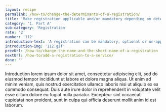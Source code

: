 ```yaml
---
layout: recipe
permalink: /how-to/change-the-determinants-of-a-registration/
title: 'Make registration applicable and/or mandatory depending on determinant'
category: '1. Part A'
sub-category: 'Registration'
rate: '2'
number: '112'
introduction-text: 'A registration can be mandatory, optional or un-applicable for certain situations. Example : the registration at the Business registry in El Salvador is optional for assets inferior to 12 000$. The determinant(s) of a registration are set through the initial questions of the guide.'
introduction-img: '112.gif'
prevUrl: /how-to/change-the-name-and-the-short-name-of-a-registration
nextUrl: /how-to/add-a-registration-to-a-service/
done: ''
---
```


Introduction lorem ipsum dolor sit amet, consectetur adipiscing elit, sed do eiusmod tempor incididunt ut labore et dolore magna aliqua. Ut enim ad minim veniam, quis nostrud exercitation ullamco laboris nisi ut aliquip ex ea commodo consequat. Duis aute irure dolor in reprehenderit in voluptate velit esse cillum dolore eu fugiat nulla pariatur. Excepteur sint occaecat cupidatat non proident, sunt in culpa qui officia deserunt mollit anim id est laborum.

